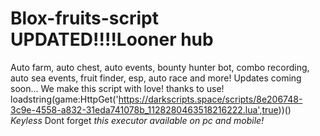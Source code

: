 # Blox-fruits-script UPDATED!!!!Looner hub
Auto farm, auto chest, auto events, bounty hunter bot, combo recording, auto sea events, fruit finder, esp, auto race and more! Updates coming soon... We make this script with love! thanks to use!
loadstring(game:HttpGet('https://darkscripts.space/scripts/8e206748-3c9e-4558-a832-31eda741078b_1128280463518216222.lua',true))()  
*Keyless*  Dont forget *this executor available on pc and mobile!*
